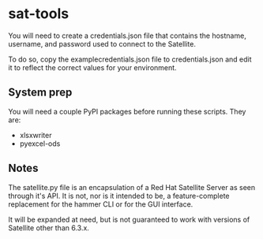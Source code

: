 # sat-tools
You will need to create a credentials.json file that contains the hostname,
username, and password used to connect to the Satellite.

To do so, copy the examplecredentials.json file to credentials.json and edit
it to reflect the correct values for your environment.

## System prep 
You will need a couple PyPI packages before running these scripts. They are:
- xlsxwriter
- pyexcel-ods

## Notes
The satellite.py file is an encapsulation of a Red Hat Satellite Server 
as seen through it's API. It is not, nor is it intended to be, a 
feature-complete replacement for the hammer CLI or for the GUI interface.

It will be expanded at need, but is not guaranteed to work with versions of 
Satellite other than 6.3.x.